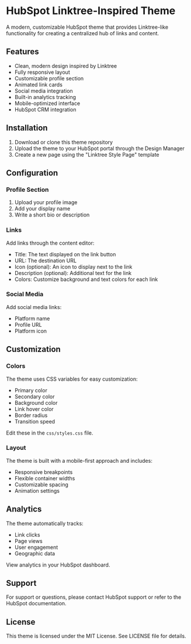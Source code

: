 # HubSpot Linktree-Inspired Theme

A modern, customizable HubSpot theme that provides Linktree-like functionality for creating a centralized hub of links and content.

## Features

- Clean, modern design inspired by Linktree
- Fully responsive layout
- Customizable profile section
- Animated link cards
- Social media integration
- Built-in analytics tracking
- Mobile-optimized interface
- HubSpot CRM integration

## Installation

1. Download or clone this theme repository
2. Upload the theme to your HubSpot portal through the Design Manager
3. Create a new page using the "Linktree Style Page" template

## Configuration

### Profile Section

1. Upload your profile image
2. Add your display name
3. Write a short bio or description

### Links

Add links through the content editor:
- Title: The text displayed on the link button
- URL: The destination URL
- Icon (optional): An icon to display next to the link
- Description (optional): Additional text for the link
- Colors: Customize background and text colors for each link

### Social Media

Add social media links:
- Platform name
- Profile URL
- Platform icon

## Customization

### Colors

The theme uses CSS variables for easy customization:
- Primary color
- Secondary color
- Background color
- Link hover color
- Border radius
- Transition speed

Edit these in the `css/styles.css` file.

### Layout

The theme is built with a mobile-first approach and includes:
- Responsive breakpoints
- Flexible container widths
- Customizable spacing
- Animation settings

## Analytics

The theme automatically tracks:
- Link clicks
- Page views
- User engagement
- Geographic data

View analytics in your HubSpot dashboard.

## Support

For support or questions, please contact HubSpot support or refer to the HubSpot documentation.

## License

This theme is licensed under the MIT License. See LICENSE file for details. 